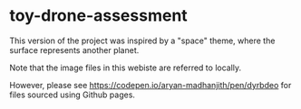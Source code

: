 # toy-drone-assessment

This version of the project was inspired by a "space" theme, where the surface represents another planet.

Note that the image files in this webiste are referred to locally.

However, please see https://codepen.io/aryan-madhanjith/pen/dyrbdeo for files sourced using Github pages.
